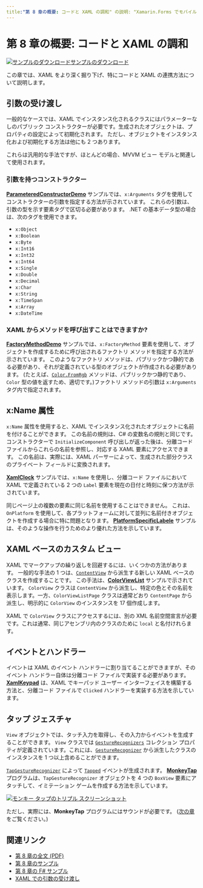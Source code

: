 ```yaml
---
title:"第 8 章の概要: コードと XAML の調和" の説明: "Xamarin.Forms でモバイル アプリを作成する: 第 8 章の概要: コードと XAML の調和" ms.prod: xamarin ms.technology: xamarin-forms ms.assetid:5970DEEB-1FC9-4F78-B4F6-D403E16D22ED author: davidbritch ms.author: dabritch ms.date:07/19/2018 no-loc: [Xamarin.Forms, Xamarin.Essentials]
---
```


# <a name="summary-of-chapter-8-code-and-xaml-in-harmony"></a>第 8 章の概要: コードと XAML の調和

[![サンプルのダウンロード](~/media/shared/download.png)サンプルのダウンロード](https://github.com/xamarin/xamarin-forms-book-samples/tree/master/Chapter08)

この章では、XAML をより深く掘り下げ、特にコードと XAML の連携方法について説明します。

## <a name="passing-arguments"></a>引数の受け渡し

一般的なケースでは、XAML でインスタンス化されるクラスにはパラメーターなしのパブリック コンストラクターが必要です。生成されたオブジェクトは、プロパティの設定によって初期化されます。 ただし、オブジェクトをインスタンス化および初期化する方法は他にも 2 つあります。

これらは汎用的な手法ですが、ほとんどの場合、MVVM ビュー モデルと関連して使用されます。

### <a name="constructors-with-arguments"></a>引数を持つコンストラクター

[**ParameteredConstructorDemo**](https://github.com/xamarin/xamarin-forms-book-samples/tree/master/Chapter08/ParameteredConstructorDemo) サンプルでは、`x:Arguments` タグを使用してコンストラクターの引数を指定する方法が示されています。 これらの引数は、引数の型を示す要素タグで区切る必要があります。 .NET の基本データ型の場合は、次のタグを使用できます。

- `x:Object`
- `x:Boolean`
- `x:Byte`
- `x:Int16`
- `x:Int32`
- `x:Int64`
- `x:Single`
- `x:Double`
- `x:Decimal`
- `x:Char`
- `x:String`
- `x:TimeSpan`
- `x:Array`
- `x:DateTime`

### <a name="can-i-call-methods-from-xaml"></a>XAML からメソッドを呼び出すことはできますか?

[**FactoryMethodDemo**](https://github.com/xamarin/xamarin-forms-book-samples/tree/master/Chapter08/FactoryMethodDemo) サンプルでは、`x:FactoryMethod` 要素を使用して、オブジェクトを作成するために呼び出されるファクトリ メソッドを指定する方法が示されています。 このようなファクトリ メソッドは、パブリックかつ静的である必要があり、それが定義されている型のオブジェクトが作成される必要があります。 (たとえば、[`Color.FromRgb`](xref:Xamarin.Forms.Color.FromRgb(System.Double,System.Double,System.Double)) メソッドは、パブリックかつ静的であり、`Color` 型の値を返すため、適切です。)ファクトリ メソッドの引数は `x:Arguments` タグ内で指定されます。

## <a name="the-xname-attribute"></a>x:Name 属性

`x:Name` 属性を使用すると、XAML でインスタンス化されたオブジェクトに名前を付けることができます。 この名前の規則は、C# の変数名の規則と同じです。 コンストラクターで `InitializeComponent` 呼び出しが返った後は、分離コード ファイルからこれらの名前を参照し、対応する XAML 要素にアクセスできます。 この名前は、実際には、XAML パーサーによって、生成された部分クラスのプライベート フィールドに変換されます。

[**XamlClock**](https://github.com/xamarin/xamarin-forms-book-samples/tree/master/Chapter08/XamlClock) サンプルでは、`x:Name` を使用し、分離コード ファイルにおいて XAML で定義されている 2 つの `Label` 要素を現在の日付と時刻に保つ方法が示されています。

同じページ上の複数の要素に同じ名前を使用することはできません。 これは、`OnPlatform` を使用して、各プラットフォームに対して並列に名前付きオブジェクトを作成する場合に特に問題となります。 [**PlatformSpecificLabele**](https://github.com/xamarin/xamarin-forms-book-samples/tree/master/Chapter08/PlatformSpecificLabels) サンプルは、そのような操作を行うためのより優れた方法を示しています。

## <a name="custom-xaml-based-views"></a>XAML ベースのカスタム ビュー

XAML でマークアップの繰り返しを回避するには、いくつかの方法があります。 一般的な手法の 1 つは、[`ContentView`](xref:Xamarin.Forms.ContentView) から派生する新しい XAML ベースのクラスを作成することです。 この手法は、[**ColorViewList**](https://github.com/xamarin/xamarin-forms-book-samples/tree/master/Chapter08/ColorViewList) サンプルで示されています。 `ColorView` クラスは `ContentView` から派生し、特定の色とその名前を表示します。一方、`ColorViewListPage` クラスは通常どおり `ContentPage` から派生し、明示的に `ColorView` のインスタンスを 17 個作成します。

XAML で `ColorView` クラスにアクセスするには、別の XML 名前空間宣言が必要です。これは通常、同じアセンブリ内のクラスのために `local` と名付けれらます。

## <a name="events-and-handlers"></a>イベントとハンドラー

イベントは XAML のイベント ハンドラーに割り当てることができますが、そのイベント ハンドラー自体は分離コード ファイルで実装する必要があります。 [**XamlKeypad**](https://github.com/xamarin/xamarin-forms-book-samples/tree/master/Chapter08/XamlKeypad) は、XAML でキーパッド ユーザー インターフェイスを構築する方法と、分離コード ファイルで `Clicked` ハンドラーを実装する方法を示しています。

## <a name="tap-gestures"></a>タップ ジェスチャ

`View` オブジェクトでは、タッチ入力を取得し、その入力からイベントを生成することができます。 `View` クラスでは [`GestureRecognizers`](xref:Xamarin.Forms.View.GestureRecognizers) コレクション プロパティが定義されています。これには、[`GestureRecognizer`](xref:Xamarin.Forms.GestureRecognizer) から派生したクラスのインスタンスを 1 つ以上含めることができます。

[`TapGestureRecognizer`](xref:Xamarin.Forms.TapGestureRecognizer) によって [`Tapped`](xref:Xamarin.Forms.TapGestureRecognizer.Tapped) イベントが生成されます。 [**MonkeyTap**](https://github.com/xamarin/xamarin-forms-book-samples/tree/master/Chapter08/MonkeyTap) プログラムは、`TapGestureRecognizer` オブジェクトを 4 つの `BoxView` 要素にアタッチして、イミテーション ゲームを作成する方法を示しています。

[![モンキー タップのトリプル スクリーンショット](images/ch08fg07-small.png "イミテーション ゲーム")](images/ch08fg07-large.png#lightbox "イミテーション ゲーム")

ただし、実際には、**MonkeyTap** プログラムにはサウンドが必要です。 ([次の章](chapter09.md)をご覧ください。)

## <a name="related-links"></a>関連リンク

- [第 8 章の全文 (PDF)](https://download.xamarin.com/developer/xamarin-forms-book/XamarinFormsBook-Ch08-Apr2016.pdf)
- [第 8 章のサンプル](https://github.com/xamarin/xamarin-forms-book-samples/tree/master/Chapter08)
- [第 8 章の F# サンプル](https://github.com/xamarin/xamarin-forms-book-samples/tree/master/Chapter08/FS/XamlKeypad)
- [XAML での引数の受け渡し](~/xamarin-forms/xaml/passing-arguments.md)
